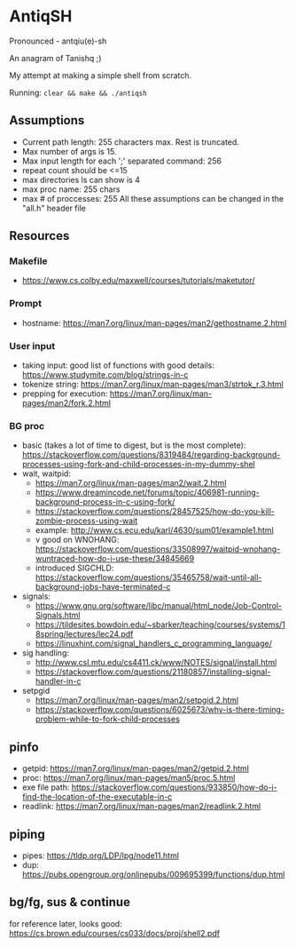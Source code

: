 # AntiqSH

Pronounced - antqiu(e)-sh

An anagram of Tanishq ;)


My attempt at making a simple shell from scratch.

Running: `clear && make && ./antiqsh`

## Assumptions
- Current path length: 255 characters max. Rest is truncated. 
- Max number of args is 15.
- Max input length for each ';' separated command: 256
- repeat count should be <=15
- max directories ls can show is 4
- max proc name: 255 chars
- max # of proccesses: 255
All these assumptions can be changed in the "all.h" header file

## Resources
### Makefile
- https://www.cs.colby.edu/maxwell/courses/tutorials/maketutor/
### Prompt
- hostname: https://man7.org/linux/man-pages/man2/gethostname.2.html
### User input
- taking input: good list of functions with good details: https://www.studymite.com/blog/strings-in-c
- tokenize string: https://man7.org/linux/man-pages/man3/strtok_r.3.html
- prepping for execution: https://man7.org/linux/man-pages/man2/fork.2.html
### BG proc
- basic (takes a lot of time to digest, but is the most complete): https://stackoverflow.com/questions/8319484/regarding-background-processes-using-fork-and-child-processes-in-my-dummy-shel
- wait, waitpid:
    - https://man7.org/linux/man-pages/man2/wait.2.html
    - https://www.dreamincode.net/forums/topic/406981-running-background-process-in-c-using-fork/
    - https://stackoverflow.com/questions/28457525/how-do-you-kill-zombie-process-using-wait
    - example: http://www.cs.ecu.edu/karl/4630/sum01/example1.html
    - v good on WNOHANG: https://stackoverflow.com/questions/33508997/waitpid-wnohang-wuntraced-how-do-i-use-these/34845669
    - introduced SIGCHLD: https://stackoverflow.com/questions/35465758/wait-until-all-background-jobs-have-terminated-c
- signals:
    - https://www.gnu.org/software/libc/manual/html_node/Job-Control-Signals.html
    - https://tildesites.bowdoin.edu/~sbarker/teaching/courses/systems/18spring/lectures/lec24.pdf
    - https://linuxhint.com/signal_handlers_c_programming_language/
- sig handling:
    - http://www.csl.mtu.edu/cs4411.ck/www/NOTES/signal/install.html
    - https://stackoverflow.com/questions/21180857/installing-signal-handler-in-c
- setpgid
    - https://man7.org/linux/man-pages/man2/setpgid.2.html
    - https://stackoverflow.com/questions/6025673/why-is-there-timing-problem-while-to-fork-child-processes

## pinfo
- getpid: https://man7.org/linux/man-pages/man2/getpid.2.html
- proc: https://man7.org/linux/man-pages/man5/proc.5.html
- exe file path: https://stackoverflow.com/questions/933850/how-do-i-find-the-location-of-the-executable-in-c
- readlink: https://man7.org/linux/man-pages/man2/readlink.2.html

## piping
- pipes: https://tldp.org/LDP/lpg/node11.html
- dup: https://pubs.opengroup.org/onlinepubs/009695399/functions/dup.html

## bg/fg, sus & continue

for reference later, looks good: https://cs.brown.edu/courses/cs033/docs/proj/shell2.pdf
